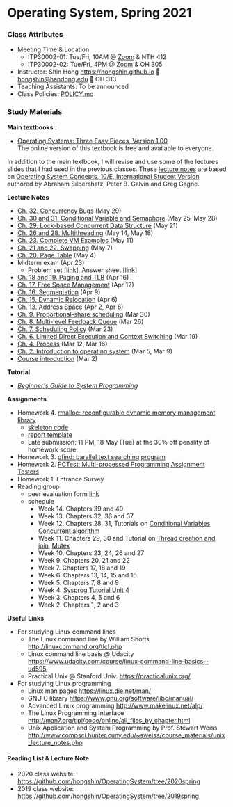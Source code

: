 # Operating System, Spring 2021

### Class Attributes ###
* Meeting Time & Location
  * ITP30002-01: Tue/Fri, 10AM @ [Zoom](https://handong.zoom.us/my/hongshin) & NTH 412
  * ITP30002-02: Tue/Fri, 4PM @ [Zoom](https://handong.zoom.us/my/hongshin) & OH 305
* Instructor: Shin Hong https://hongshin.github.io :e-mail: hongshin@handong.edu :door: OH 313
* Teaching Assistants: To be announced
* Class Policies: [POLICY.md](https://github.com/hongshin/OperatingSystem/blob/master/POLICY.md)

### Study Materials ###

**Main textbooks** :
* [Operating Systems: Three Easy Pieces, Version 1.00](http://pages.cs.wisc.edu/~remzi/OSTEP/)  
  The online version of this textbook is free and available to everyone.

In addition to the main textbook, I will revise and use some of the lectures slides that I had used in the previous classes. These [lecture notes](https://github.com/hongshin/OperatingSystem/tree/2020spring) are based on [Operating System Concepts, 10/E, International Student Version](http://www.kyobobook.co.kr/product/detailViewEng.laf?ejkGb=ENG&mallGb=ENG&barcode=9781119586166) authored by Abraham Silbershatz, Peter B. Galvin and Greg Gagne. 

**Lecture Notes**
 - [Ch. 32. Concurrency Bugs](https://github.com/hongshin/OperatingSystem/blob/master/notes/ch32-concurrency+bugs.pdf) (May 29)
 - [Ch. 30 and 31. Conditional Variable and Semaphore](https://github.com/hongshin/OperatingSystem/blob/master/notes/ch30-cv+semaphore.pdf) (May 25, May 28)
 - [Ch. 29. Lock-based Concurrent Data Structure](https://github.com/hongshin/OperatingSystem/blob/master/notes/ch29-lock+ds.pdf) (May 21)
 - [Ch. 26 and 28. Multithreading](https://github.com/hongshin/OperatingSystem/blob/master/notes/ch26-multithreading.pdf) (May 14, May 18)
 - [Ch. 23. Complete VM Examples](https://github.com/hongshin/OperatingSystem/blob/master/notes/ch23-vm-examples.pdf) (May 11)
 - [Ch. 21 and 22. Swapping](https://github.com/hongshin/OperatingSystem/blob/master/notes/ch21%2B22-swapping.pdf) (May 7)
 - [Ch. 20. Page Table](https://github.com/hongshin/OperatingSystem/blob/master/notes/ch20-page+table.pdf) (May 4)
 - Midterm exam (Apr 23)
    * Problem set [\[link\]](exam/midterm+problems.pdf), Answer sheet [\[link\]](exam/midterm+answersheet.pdf)
 - [Ch. 18 and 19. Paging and TLB](https://github.com/hongshin/OperatingSystem/blob/master/notes/ch18%2B19-paging.pdf) (Apr 16)
 - [Ch. 17. Free Space Management](https://github.com/hongshin/OperatingSystem/blob/master/notes/ch16%2B17-segmentation.pdf) (Apr 12)
 - [Ch. 16. Segmentation](https://github.com/hongshin/OperatingSystem/blob/master/notes/ch16%2B17-segmentation.pdf) (Apr 9)
 - [Ch. 15. Dynamic Relocation](https://github.com/hongshin/OperatingSystem/blob/master/notes/ch13%2B15-vm.pdf) (Apr 6)
 - [Ch. 13. Address Space](https://github.com/hongshin/OperatingSystem/blob/master/notes/ch13%2B15-vm.pdf) (Apr 2, Apr 6)
 - [Ch. 9. Proportional-share scheduling](http://github.com/hongshin/OperatingSystem/blob/master/notes/ch9-proportional.pdf) (Mar 30) 
 - [Ch. 8. Multi-level Feedback Queue](http://github.com/hongshin/OperatingSystem/blob/master/notes/ch8-mlfq.pdf) (Mar 26) 
 - [Ch. 7. Scheduling Policy](http://github.com/hongshin/OperatingSystem/blob/master/notes/scheduling.pdf) (Mar 23) 
 - [Ch. 6. Limited Direct Execution and Context Switching](http://github.com/hongshin/OperatingSystem/blob/master/notes/ch6-syscall.pdf) (Mar 19)
 - [Ch. 4. Process](http://github.com/hongshin/OperatingSystem/blob/master/notes/ch4-process.pdf) (Mar 12, Mar 16)
 - [Ch. 2. Introduction to operating system](http://github.com/hongshin/OperatingSystem/blob/master/notes/ch2-introduction.pdf) (Mar 5, Mar 9)
 - [Course introduction](http://github.com/hongshin/OperatingSystem/blob/master/notes/course+intro.pdf) (Mar 2)

 **Tutorial** 
  - [*Beginner's Guide to System Programming*](https://sites.google.com/handong.edu/system-programming)

**Assignments**
 - Homework 4. [rmalloc: reconfigurable dynamic memory management library](http://github.com/hongshin/OperatingSystem/blob/master/assignments/homework4.pdf)
   * [skeleton code](https://github.com/hongshin/OperatingSystem/tree/hw4)
   * [report template](http://github.com/hongshin/OperatingSystem/blob/master/assignments/report.docx)
   * Late submission: 11 PM, 18 May (Tue) at the 30% off penality of homework score.
 - Homework 3. [pfind: parallel text searching program](http://github.com/hongshin/OperatingSystem/blob/master/assignments/homework3.pdf)
 - Homework 2. [PCTest: Multi-processed Programming Assignment Testers](http://github.com/hongshin/OperatingSystem/blob/master/assignments/homework2.pdf)
 - Homework 1. Entrance Survey
 - Reading group 
   * peer evaluation form [link](https://github.com/hongshin/OperatingSystem/blob/master/assignments/peer%2Bevaluation.xlsx)
   * schedule
       - Week 14. Chapters 39 and 40
       - Week 13. Chapters 32, 36 and 37
       - Week 12. Chapters 28, 31, Tutorials on [Conditional Variables](https://sites.google.com/handong.edu/system-programming/unit-5-multithreading/conditional-variable?authuser=1), [Concurrent algorithm](https://sites.google.com/handong.edu/system-programming/unit-5-multithreading/concurrent-algorithms?authuser=1)
       - Week 11. Chapters 29, 30 and Tutorial on [Thread creation and join](https://sites.google.com/handong.edu/system-programming/unit-5-multithreading/thread-creation-and-join), [Mutex](https://sites.google.com/handong.edu/system-programming/unit-5-multithreading/mutex)
       - Week 10. Chapters 23, 24, 26 and 27
       - Week 9. Chapters 20, 21 and 22
       - Week 7. Chapters 17, 18 and 19
       - Week 6. Chapters 13, 14, 15 and 16
       - Week 5. Chapters 7, 8 and 9
       - Week 4. [Sysprog Tutorial Unit 4](https://sites.google.com/handong.edu/system-programming/unit-4-inter-process-communication)
       - Week 3. Chapters 4, 5 and 6
       - Week 2. Chapters 1, 2 and 3
       

**Useful Links**
- For studying Linux command lines
  - The Linux command line by William Shotts http://linuxcommand.org/tlcl.php
  - Linux command line basis @ Udacity https://www.udacity.com/course/linux-command-line-basics--ud595
  - Practical Unix @ Stanford Univ. https://practicalunix.org/
- For studying Linux programming
  - Linux man pages https://linux.die.net/man/
  - GNU C library https://www.gnu.org/software/libc/manual/
  - Advanced Linux programming http://www.makelinux.net/alp/
  - The Linux Programming Interface http://man7.org/tlpi/code/online/all_files_by_chapter.html
  - Unix Application and System Programming by Prof. Stewart Weiss  http://www.compsci.hunter.cuny.edu/~sweiss/course_materials/unix_lecture_notes.php

#### Reading List & Lecture Note 
* 2020 class website: https://github.com/hongshin/OperatingSystem/tree/2020spring
* 2019 class website: https://github.com/hongshin/OperatingSystem/tree/2019spring






